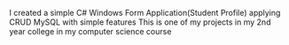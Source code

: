 I created a simple C# Windows Form Application(Student Profile) applying CRUD MySQL with simple features
This is one of my projects in my 2nd year college in my computer science course
